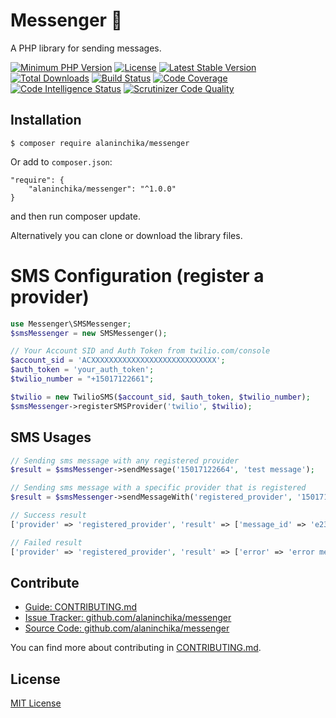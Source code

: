 # Messenger 📨

A PHP library for sending messages.

[![Minimum PHP Version](https://img.shields.io/badge/php-%3E%3D%207.0-8892BF.svg)](https://php.net/)
[![License](https://poser.pugx.org/alaninchika/messenger/license.svg)](https://packagist.org/packages/alaninchika/messenger)
[![Latest Stable Version](https://img.shields.io/packagist/v/alaninchika/messenger.svg)](https://packagist.org/packages/alaninchika/messenger)
[![Total Downloads](https://poser.pugx.org/alaninchika/messenger/downloads.svg)](https://packagist.org/packages/alaninchika/messenger)
[![Build Status](https://travis-ci.com/alaninchika/messenger.svg?branch=master)](https://travis-ci.com/alaninchika/messenger)
[![Code Coverage](https://scrutinizer-ci.com/g/alaninchika/messenger/badges/coverage.png?b=master)](https://scrutinizer-ci.com/g/alaninchika/messenger/?branch=master)
[![Code Intelligence Status](https://scrutinizer-ci.com/g/alaninchika/messenger/badges/code-intelligence.svg?b=master)](https://scrutinizer-ci.com/code-intelligence)
[![Scrutinizer Code Quality](https://scrutinizer-ci.com/g/alaninchika/messenger/badges/quality-score.png?b=master)](https://scrutinizer-ci.com/g/alaninchika/messenger/?branch=master)

## Installation

```
$ composer require alaninchika/messenger
```

Or add to `composer.json`:

```
"require": {
    "alaninchika/messenger": "^1.0.0"
}
```

and then run composer update.

Alternatively you can clone or download the library files.

# SMS Configuration (register a provider)

```php
use Messenger\SMSMessenger;
$smsMessenger = new SMSMessenger();

// Your Account SID and Auth Token from twilio.com/console
$account_sid = 'ACXXXXXXXXXXXXXXXXXXXXXXXXXXXX';
$auth_token = 'your_auth_token';
$twilio_number = "+15017122661";

$twilio = new TwilioSMS($account_sid, $auth_token, $twilio_number);
$smsMessenger->registerSMSProvider('twilio', $twilio);
```

## SMS Usages

```php
// Sending sms message with any registered provider
$result = $smsMessenger->sendMessage('15017122664', 'test message');

// Sending sms message with a specific provider that is registered
$result = $smsMessenger->sendMessageWith('registered_provider', '15017122662', 'test message');

// Success result
['provider' => 'registered_provider', 'result' => ['message_id' => 'e234-11e8', 'sent' => true]]

// Failed result
['provider' => 'registered_provider', 'result' => ['error' => 'error message', 'sent' => false]]
```

## Contribute

- [Guide: CONTRIBUTING.md](https://github.com/alaninchika/messenger/blob/master/CONTRIBUTING.md)
- [Issue Tracker: github.com/alaninchika/messenger](https://github.com/alaninchika/messenger/issues)
- [Source Code:  github.com/alaninchika/messenger](https://github.com/alaninchika/messenger)

You can find more about contributing in [CONTRIBUTING.md](CONTRIBUTING.md).

## License

[MIT License](LICENSE)
